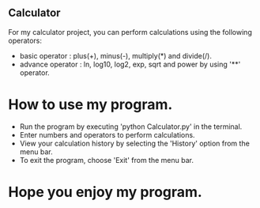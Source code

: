 ## Calculator
For my calculator project, you can perform calculations using the following operators:
- basic operator : plus(+), minus(-), multiply(*) and divide(/).
- advance operator : ln, log10, log2, exp, sqrt and power by using '**' operator.

# How to use my program.
- Run the program by executing 'python Calculator.py' in the terminal.
- Enter numbers and operators to perform calculations.
- View your calculation history by selecting the 'History' option from the menu bar.
- To exit the program, choose 'Exit' from the menu bar.

# Hope you enjoy my program.